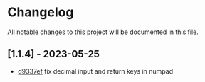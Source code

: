 # Changelog

All notable changes to this project will be documented in this file.

## [1.1.4] - 2023-05-25

- [d9337ef](https://github.com/wcpos/components/commit/d9337ef21d7617cff3ff11058be713df72845fe4) fix decimal input and return keys in numpad
